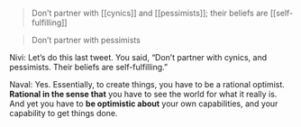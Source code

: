 > Don’t partner with [[cynics]] and [[pessimists]]; their beliefs are [[self-fulfilling]]

> Don’t partner with pessimists

Nivi: Let’s do this last tweet. You said, “Don’t partner with cynics, and pessimists. Their beliefs are self-fulfilling.”

Naval: Yes. Essentially, to create things, you have to be a rational optimist. __Rational in the sense that__ you have to see the world for what it really is. 
And yet you have to __be optimistic about__ your own capabilities, and your capability to get things done.

